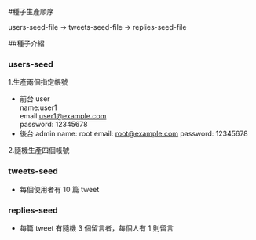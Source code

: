 #種子生產順序

users-seed-file -> tweets-seed-file -> replies-seed-file

##種子介紹

### users-seed
1.生產兩個指定帳號
- 前台 user  
name:user1  
email:user1@example.com  
password: 12345678 
- 後台 admin 
name: root 
email: root@example.com 
password: 12345678 

2.隨機生產四個帳號

### tweets-seed
- 每個使用者有 10 篇 tweet

### replies-seed
- 每篇 tweet 有隨機 3 個留言者，每個人有 1 則留言